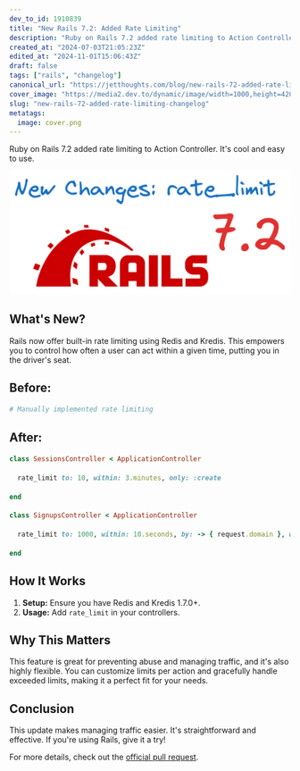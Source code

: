 ```yaml
---
dev_to_id: 1910839
title: "New Rails 7.2: Added Rate Limiting"
description: "Ruby on Rails 7.2 added rate limiting to Action Controller. It's cool and easy to use.            ..."
created_at: "2024-07-03T21:05:23Z"
edited_at: "2024-11-01T15:06:43Z"
draft: false
tags: ["rails", "changelog"]
canonical_url: "https://jetthoughts.com/blog/new-rails-72-added-rate-limiting-changelog/"
cover_image: "https://media2.dev.to/dynamic/image/width=1000,height=420,fit=cover,gravity=auto,format=auto/https%3A%2F%2Fdev-to-uploads.s3.amazonaws.com%2Fuploads%2Farticles%2Fhuuki7kw1dji10iqrd44.png"
slug: "new-rails-72-added-rate-limiting-changelog"
metatags:
  image: cover.png
---
```

Ruby on Rails 7.2 added rate limiting to Action Controller. It's cool and easy to use.

![rate_limit in Rails 7.2](file_0.png)


What's New?
-----------

Rails now offer built-in rate limiting using Redis and Kredis. This empowers you to control how often a user can act within a given time, putting you in the driver's seat.


Before:
-------

```ruby
# Manually implemented rate limiting
```

After:
------

```ruby
class SessionsController < ApplicationController

  rate_limit to: 10, within: 3.minutes, only: :create

end

class SignupsController < ApplicationController

  rate_limit to: 1000, within: 10.seconds, by: -> { request.domain }, with: -> { redirect_to busy_controller_url, alert: "Too many signups!" }, only: :new

end
```

How It Works
------------

1.  **Setup:** Ensure you have Redis and Kredis 1.7.0+.
2.  **Usage:** Add `rate_limit` in your controllers.

Why This Matters
----------------

This feature is great for preventing abuse and managing traffic, and it's also highly flexible. You can customize limits per action and gracefully handle exceeded limits, making it a perfect fit for your needs.

Conclusion
----------

This update makes managing traffic easier. It's straightforward and effective. If you're using Rails, give it a try!

For more details, check out the [official pull request](https://github.com/rails/rails/pull/50490).